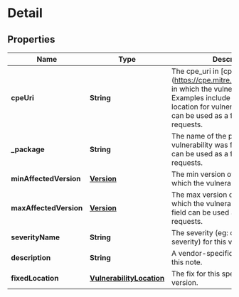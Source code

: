 
# Detail

## Properties
Name | Type | Description | Notes
------------ | ------------- | ------------- | -------------
**cpeUri** | **String** | The cpe_uri in [cpe format] (https://cpe.mitre.org/specification/) in which the vulnerability manifests.  Examples include distro or storage location for vulnerable jar. This field can be used as a filter in list requests. |  [optional]
**_package** | **String** | The name of the package where the vulnerability was found. This field can be used as a filter in list requests. |  [optional]
**minAffectedVersion** | [**Version**](Version.md) | The min version of the package in which the vulnerability exists. |  [optional]
**maxAffectedVersion** | [**Version**](Version.md) | The max version of the package in which the vulnerability exists. This field can be used as a filter in list requests. |  [optional]
**severityName** | **String** | The severity (eg: distro assigned severity) for this vulnerability. |  [optional]
**description** | **String** | A vendor-specific description of this note. |  [optional]
**fixedLocation** | [**VulnerabilityLocation**](VulnerabilityLocation.md) | The fix for this specific package version. |  [optional]



